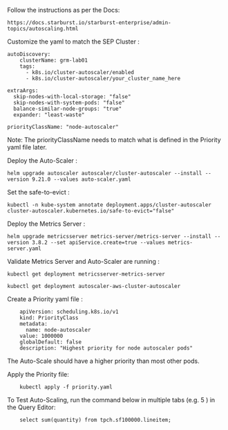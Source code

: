 Follow the instructions as per the Docs: </br>

    https://docs.starburst.io/starburst-enterprise/admin-topics/autoscaling.html
  
Customize the yaml to match the SEP Cluster : </br>

    autoDiscovery:
        clusterName: grm-lab01
        tags:
          - k8s.io/cluster-autoscaler/enabled
          - k8s.io/cluster-autoscaler/your_cluster_name_here

    extraArgs:
      skip-nodes-with-local-storage: "false"
      skip-nodes-with-system-pods: "false"
      balance-similar-node-groups: "true"
      expander: "least-waste"

    priorityClassName: "node-autoscaler"

Note: The priorityClassName needs to match what is defined in the Priority yaml file later. </br> 

Deploy the Auto-Scaler : </br>
  
    helm upgrade autoscaler autoscaler/cluster-autoscaler --install --version 9.21.0 --values auto-scaler.yaml 
  
Set the safe-to-evict : </br> 

    kubectl -n kube-system annotate deployment.apps/cluster-autoscaler cluster-autoscaler.kubernetes.io/safe-to-evict="false"
  
Deploy the Metrics Server : </br>

    helm upgrade metricsserver metrics-server/metrics-server --install --version 3.8.2 --set apiService.create=true --values metrics-server.yaml 
  
Validate Metrics Server and Auto-Scaler are running : </br> 

    kubectl get deployment metricsserver-metrics-server  
  
    kubectl get deployment autoscaler-aws-cluster-autoscaler 
    
Create a Priority yaml file : </br>

        apiVersion: scheduling.k8s.io/v1
        kind: PriorityClass
        metadata:
          name: node-autoscaler
        value: 1000000
        globalDefault: false
        description: "Highest priority for node autoscaler pods"

The Auto-Scale should have a higher priority than most other pods.

Apply the Priority file: </br>

        kubectl apply -f priority.yaml

  
To Test Auto-Scaling, run the command below in multiple tabs (e.g. 5 ) in the Query Editor: </br> 


        select sum(quantity) from tpch.sf100000.lineitem;




